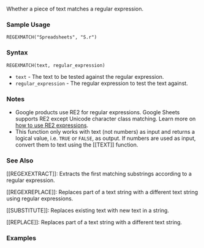 Whether a piece of text matches a regular expression.

### Sample Usage

`REGEXMATCH("Spreadsheets", "S.r")`

### Syntax

`REGEXMATCH(text, regular_expression)`

* `text` - The text to be tested against the regular expression.
* `regular_expression` - The regular expression to test the text against.

### Notes

* Google products use RE2 for regular expressions. Google Sheets supports RE2 except Unicode character class matching. Learn more on [how to use RE2 expressions](https://github.com/google/re2/blob/master/doc/syntax.txt).
* This function only works with text (not numbers) as input and returns a logical value, i.e. `TRUE` or `FALSE`, as output. If numbers are used as input, convert them to text using the [[TEXT]] function.

### See Also

[[REGEXEXTRACT]]: Extracts the first matching substrings according to a regular expression.

[[REGEXREPLACE]]: Replaces part of a text string with a different text string using regular expressions.

[[SUBSTITUTE]]: Replaces existing text with new text in a string.

[[REPLACE]]: Replaces part of a text string with a different text string.

### Examples